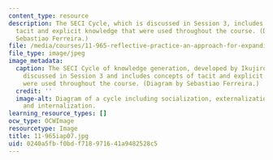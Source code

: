 ```yaml
---
content_type: resource
description: The SECI Cycle, which is discussed in Session 3, includes concepts of
  tacit and explicit knowledge that were used throughout the course. (Diagram by Mr.
  Sebastiao Ferreira.)
file: /media/courses/11-965-reflective-practice-an-approach-for-expanding-your-learning-frontiers-january-iap-2007/0240a5fbf0bdf718971641a9482528c5_11-965iap07.jpg
file_type: image/jpeg
image_metadata:
  caption: The SECI Cycle of knowledge generation, developed by Ikujiro Nonaka, was
    discussed in Session 3 and includes concepts of tacit and explicit knowledge that
    were used throughout the course. (Diagram by Sebastiao Ferreira.)
  credit: ''
  image-alt: Diagram of a cycle including socialization, externalization, combination,
    and internalization.
learning_resource_types: []
ocw_type: OCWImage
resourcetype: Image
title: 11-965iap07.jpg
uid: 0240a5fb-f0bd-f718-9716-41a9482528c5
---
```

